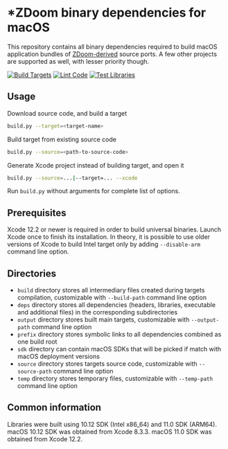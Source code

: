 # *ZDoom binary dependencies for macOS

This repository contains all binary dependencies required to build macOS application bundles of [ZDoom-derived](https://zdoom.org) source ports. A few other projects are supported as well, with lesser priority though.

[![Build Targets](https://github.com/ZDoom/zdoom-macos-deps/actions/workflows/build.yml/badge.svg)](https://github.com/ZDoom/zdoom-macos-deps/actions/workflows/build.yml)
[![Lint Code](https://github.com/ZDoom/zdoom-macos-deps/actions/workflows/lint.yml/badge.svg)](https://github.com/ZDoom/zdoom-macos-deps/actions/workflows/lint.yml)
[![Test Libraries](https://github.com/ZDoom/zdoom-macos-deps/actions/workflows/test.yml/badge.svg)](https://github.com/ZDoom/zdoom-macos-deps/actions/workflows/test.yml)

## Usage

Download source code, and build a target

```sh
build.py --target=<target-name>
```

Build target from existing source code

```sh
build.py --source=<path-to-source-code>
```

Generate Xcode project instead of building target, and open it

```sh
build.py --source=...|--target=... --xcode
```

Run `build.py` without arguments for complete list of options.

## Prerequisites

Xcode 12.2 or newer is required in order to build universal binaries. Launch Xcode once to finish its installation. In theory, it is possible to use older versions of Xcode to build Intel target only by adding `--disable-arm` command line option.

## Directories

* `build` directory stores all intermediary files created during targets compilation, customizable with `--build-path` command line option
* `deps` directory stores all dependencies (headers, libraries, executable and additional files) in the corresponding subdirectories
* `output` directory stores built main targets, customizable with `--output-path` command line option
* `prefix` directory stores symbolic links to all dependencies combined as one build root
* `sdk` directory can contain macOS SDKs that will be picked if match with macOS deployment versions
* `source` directory stores targets source code, customizable with `--source-path` command line option
* `temp` directory stores temporary files, customizable with `--temp-path` command line option

## Common information

Libraries were built using 10.12 SDK (Intel x86_64) and 11.0 SDK (ARM64).  
macOS 10.12 SDK was obtained from Xcode 8.3.3. macOS 11.0 SDK was obtained from Xcode 12.2.
